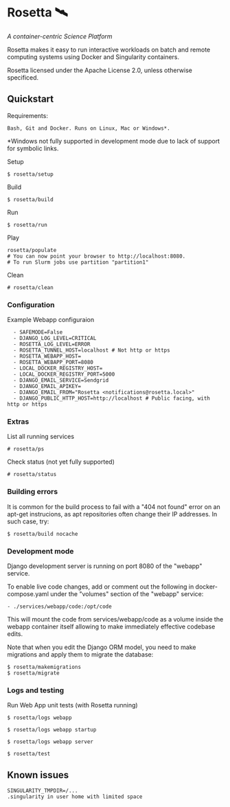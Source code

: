 # Rosetta 🛰️


_A container-centric Science Platform_


Rosetta makes it easy to run interactive workloads on batch and remote computing systems using Docker and Singularity containers.

Rosetta licensed under the Apache License 2.0, unless otherwise specificed.


## Quickstart

Requirements:
    
    Bash, Git and Docker. Runs on Linux, Mac or Windows*.

*Windows not fully supported in development mode due to lack of support for symbolic links.

Setup

	$ rosetta/setup

Build

    $ rosetta/build

Run

	$ rosetta/run


Play

    rosetta/populate
    # You can now point your browser to http://localhost:8080.
    # To run Slurm jobs use partition "partition1"

Clean

	# rosetta/clean

### Configuration

Example Webapp configuraion

      - SAFEMODE=False
      - DJANGO_LOG_LEVEL=CRITICAL
      - ROSETTA_LOG_LEVEL=ERROR
      - ROSETTA_TUNNEL_HOST=localhost # Not http or https
      - ROSETTA_WEBAPP_HOST= 
      - ROSETTA_WEBAPP_PORT=8080
      - LOCAL_DOCKER_REGISTRY_HOST=
      - LOCAL_DOCKER_REGISTRY_PORT=5000
      - DJANGO_EMAIL_SERVICE=Sendgrid
      - DJANGO_EMAIL_APIKEY=
      - DJANGO_EMAIL_FROM="Rosetta <notifications@rosetta.local>"
      - DJANGO_PUBLIC_HTTP_HOST=http://localhost # Public facing, with http or https



### Extras

List all running services

    # rosetta/ps

Check status (not yet fully supported)

    # rosetta/status



### Building errors

It is common for the build process to fail with a "404 not found" error on an apt-get instrucions, as apt repositories often change their IP addresses. In such case, try:

    $ rosetta/build nocache


### Development mode

Django development server is running on port 8080 of the "webapp" service.

To enable live code changes, add or comment out the following in docker-compose.yaml under the "volumes" section of the "webapp" service:

    - ./services/webapp/code:/opt/code
    
This will mount the code from services/webapp/code as a volume inside the webapp container itself allowing to make immediately effective codebase edits.

Note that when you edit the Django ORM model, you need to make migrations and apply them to migrate the database:

    $ rosetta/makemigrations
    $ rosetta/migrate


    
### Logs and testing

Run Web App unit tests (with Rosetta running)

    $ rosetta/logs webapp
    
    $ rosetta/logs webapp startup
    
    $ rosetta/logs webapp server
    
    $ rosetta/test

    
## Known issues

    SINGULARITY_TMPDIR=/...
    .singularity in user home with limited space







